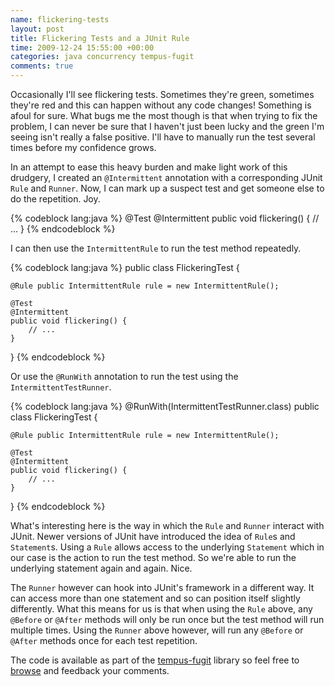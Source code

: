 ```yaml
---
name: flickering-tests
layout: post
title: Flickering Tests and a JUnit Rule
time: 2009-12-24 15:55:00 +00:00
categories: java concurrency tempus-fugit
comments: true
---
```


Occasionally I'll see flickering tests. Sometimes they're green, sometimes they're red and this can happen without any code changes! Something is afoul for sure. What bugs me the most though is that when trying to fix the problem, I can never be sure that I haven't just been lucky and the green I'm seeing isn't really a false positive. I'll have to manually run the test several times before my confidence grows.
  
In an attempt to ease this heavy burden and make light work of this drudgery,
I created an `@Intermittent` annotation with a corresponding JUnit `Rule` and
`Runner`. Now, I can mark up a suspect test and get someone else to do the
repetition. Joy.


{% codeblock lang:java %}
@Test
@Intermittent
public void flickering() {
   // ...
}
{% endcodeblock %}

I can then use the `IntermittentRule` to run the test method repeatedly.

      
{% codeblock lang:java %}
public class FlickeringTest {

    @Rule public IntermittentRule rule = new IntermittentRule();

    @Test
    @Intermittent
    public void flickering() {
        // ...
    }
}
{% endcodeblock %}

Or use the `@RunWith` annotation to run the test using the `IntermittentTestRunner`.

{% codeblock lang:java %}
@RunWith(IntermittentTestRunner.class)
public class FlickeringTest {

    @Rule public IntermittentRule rule = new IntermittentRule();

    @Test
    @Intermittent
    public void flickering() {
        // ...
    }
}
{% endcodeblock %}

What's interesting here is the way in which the `Rule` and `Runner` interact with
JUnit. Newer versions of JUnit have introduced the idea of `Rule`s and
`Statement`s. Using a `Rule` allows access to the underlying `Statement` which in
our case is the action to run the test method. So we're able to run the
underlying statement again and again. Nice.

  
The `Runner` however can hook into JUnit's framework in a different way. It can
access more than one statement and so can position itself slightly differently.
What this means for us is that when using the `Rule` above, any `@Before` or `@After`
methods will only be run once but the test method will run multiple times.
Using the `Runner` above however, will run any `@Before` or `@After` methods
once for each test repetition.

  
The code is available as part of the [tempus-fugit](http://code.google.com/p/tempus-fugit/) library so feel free to [browse](http://code.google.com/p/tempus-fugit/source/browse/#svn/trunk/tempus-fugit/src/main/java/com/google/code/tempusfugit/concurrency) and feedback your
comments.



